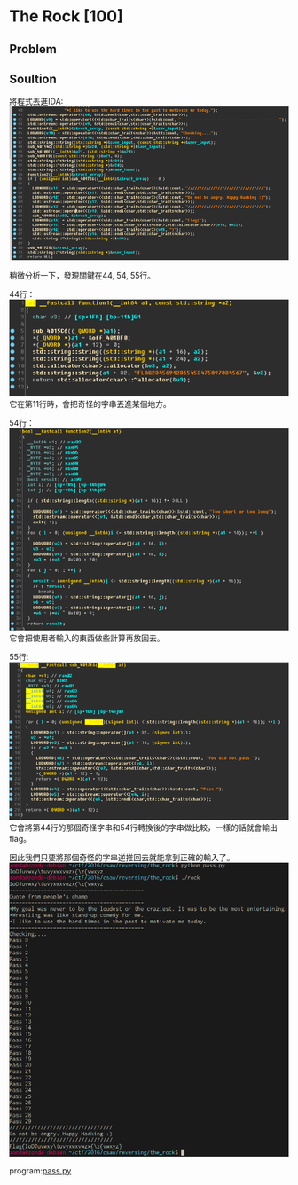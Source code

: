 # The Rock [100]

## Problem

## Soultion

將程式丟進IDA:   
![picture](picture/main.PNG)   

稍微分析一下，發現關鍵在44, 54, 55行。   

44行：   
![picture](picture/function1.PNG)   
它在第11行時，會把奇怪的字串丟進某個地方。

54行：   
![picture](picture/function2.PNG)   
它會把使用者輸入的東西做些計算再放回去。

55行:
![picture](picture/cmp.PNG)   
它會將第44行的那個奇怪字串和54行轉換後的字串做比較，一樣的話就會輸出flag。

因此我們只要將那個奇怪的字串逆推回去就能拿到正確的輸入了。   
![picture](picture/result.PNG)   

program:[pass.py](pass.py)  
